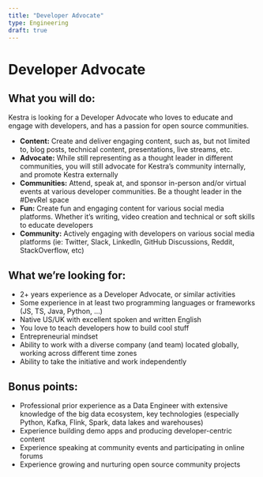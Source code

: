 ```yaml
---
title: "Developer Advocate"
type: Engineering
draft: true
---
```


# Developer Advocate

## What you will do:

Kestra is looking for a Developer Advocate who loves to educate and engage with developers, and has a passion for open source communities.

- **Content:** Create and deliver engaging content, such as, but not limited to, blog posts, technical content, presentations, live streams, etc.
- **Advocate:** While still representing as a thought leader in different communities, you will still advocate for Kestra’s community internally, and promote Kestra externally
- **Communities:** Attend, speak at, and sponsor in-person and/or virtual events at various developer communities. Be a thought leader in the #DevRel space
- **Fun:** Create fun and engaging content for various social media platforms. Whether it’s writing, video creation and technical or soft skills to educate developers
- **Community:** Actively engaging with developers on various social media platforms (ie: Twitter, Slack, LinkedIn, GitHub Discussions, Reddit, StackOverflow, etc)

## What we’re looking for:

- 2+ years experience as a Developer Advocate, or similar activities
- Some experience in at least two programming languages or frameworks (JS, TS, Java, Python, …)
- Native US/UK with excellent spoken and written English
- You love to teach developers how to build cool stuff
- Entrepreneurial mindset
- Ability to work with a diverse company (and team) located globally, working across different time zones
- Ability to take the initiative and work independently

## Bonus points:

- Professional prior experience as a Data Engineer with extensive knowledge of the big data ecosystem, key technologies (especially Python, Kafka, Flink, Spark, data lakes and warehouses)
- Experience building demo apps and producing developer-centric content
- Experience speaking at community events and participating in online forums
- Experience growing and nurturing open source community projects
